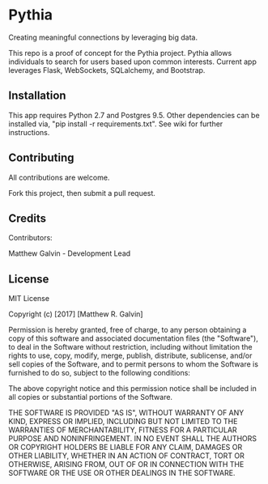 # Pythia

Creating meaningful connections by leveraging big data.

This repo is a proof of concept for the Pythia project. Pythia allows individuals to search for users based upon common interests. Current app leverages Flask, WebSockets, SQLalchemy, and Bootstrap.

## Installation

This app requires Python 2.7 and Postgres 9.5. Other dependencies can be installed via, "pip install -r requirements.txt". See wiki for further instructions. 

## Contributing

All contributions are welcome. 

Fork this project, then submit a pull request.

## Credits

Contributors:

Matthew Galvin - Development Lead

## License

MIT License

Copyright (c) [2017] [Matthew R. Galvin]

Permission is hereby granted, free of charge, to any person obtaining a copy
of this software and associated documentation files (the "Software"), to deal
in the Software without restriction, including without limitation the rights
to use, copy, modify, merge, publish, distribute, sublicense, and/or sell
copies of the Software, and to permit persons to whom the Software is
furnished to do so, subject to the following conditions:

The above copyright notice and this permission notice shall be included in all
copies or substantial portions of the Software.

THE SOFTWARE IS PROVIDED "AS IS", WITHOUT WARRANTY OF ANY KIND, EXPRESS OR
IMPLIED, INCLUDING BUT NOT LIMITED TO THE WARRANTIES OF MERCHANTABILITY,
FITNESS FOR A PARTICULAR PURPOSE AND NONINFRINGEMENT. IN NO EVENT SHALL THE
AUTHORS OR COPYRIGHT HOLDERS BE LIABLE FOR ANY CLAIM, DAMAGES OR OTHER
LIABILITY, WHETHER IN AN ACTION OF CONTRACT, TORT OR OTHERWISE, ARISING FROM,
OUT OF OR IN CONNECTION WITH THE SOFTWARE OR THE USE OR OTHER DEALINGS IN THE
SOFTWARE.
